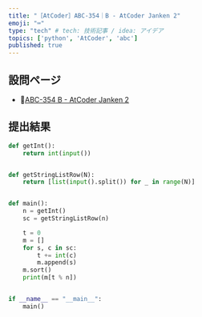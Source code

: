 ```yaml
---
title: "［AtCoder］ABC-354｜B - AtCoder Janken 2"
emoji: "⌨️"
type: "tech" # tech: 技術記事 / idea: アイデア
topics: ['python', 'AtCoder', 'abc']
published: true
---
```


## 設問ページ

- 🔗[ABC-354 B - AtCoder Janken 2](https://atcoder.jp/contests/abc354/tasks/abc354_b)

## 提出結果

```python
def getInt():
    return int(input())


def getStringListRow(N):
    return [list(input().split()) for _ in range(N)]


def main():
    n = getInt()
    sc = getStringListRow(n)

    t = 0
    m = []
    for s, c in sc:
        t += int(c)
        m.append(s)
    m.sort()
    print(m[t % n])


if __name__ == "__main__":
    main()
```
